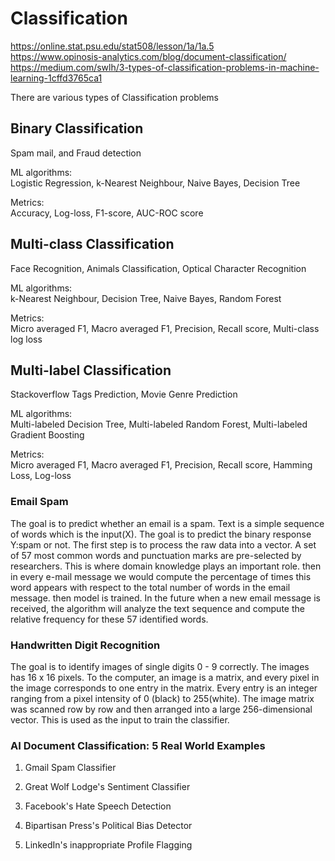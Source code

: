 # Classification
https://online.stat.psu.edu/stat508/lesson/1a/1a.5<br>
https://www.opinosis-analytics.com/blog/document-classification/<br>
https://medium.com/swlh/3-types-of-classification-problems-in-machine-learning-1cffd3765ca1<br>

There are various types of Classification problems
## Binary Classification
Spam mail, and Fraud detection<br>

ML algorithms:<br>
Logistic Regression, k-Nearest Neighbour, Naive Bayes, Decision Tree

Metrics:<br>
Accuracy, Log-loss, F1-score, AUC-ROC score
## Multi-class Classification
Face Recognition, Animals Classification, Optical Character Recognition

ML algorithms:<br>
k-Nearest Neighbour, Decision Tree, Naive Bayes, Random Forest

Metrics:<br>
Micro averaged F1, Macro averaged F1, Precision, Recall score, Multi-class log loss
## Multi-label Classification
Stackoverflow Tags Prediction, Movie Genre Prediction<br>

ML algorithms:<br>
Multi-labeled Decision Tree, Multi-labeled Random Forest, Multi-labeled Gradient Boosting

Metrics:<br>
Micro averaged F1, Macro averaged F1, Precision, Recall score, Hamming Loss, Log-loss

### Email Spam
The goal is to predict whether an email is a spam.
Text is a simple sequence of words which is the input(X).
The goal is to predict the binary response Y:spam or not.
The first step is to process the raw data into a vector.
A set of 57 most common words and punctuation marks are pre-selected by researchers.
This is where domain knowledge plays an important role.
then in every e-mail message we would compute  the percentage of times this word appears with respect to the total number of words in the email message.
then model is trained. In the future when a new email message is received, the algorithm will analyze the text sequence and compute the relative frequency for these 57 identified words.

### Handwritten Digit Recognition
The goal is to identify images of single digits 0 - 9 correctly.
The images has 16 x 16 pixels. To the computer, an image is a matrix, and every pixel in the image corresponds to one entry in the matrix.
Every entry is an integer ranging from a pixel intensity of 0 (black) to 255(white). The image matrix was scanned row by row and then arranged into 
a large 256-dimensional vector. This is used as the input to train the classifier.

### AI Document Classification: 5 Real World Examples
1. Gmail Spam Classifier

2. Great Wolf Lodge's Sentiment Classifier

3. Facebook's Hate Speech Detection

4. Bipartisan Press's Political Bias Detector

5. LinkedIn's inappropriate Profile Flagging
